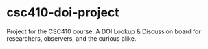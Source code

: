# csc410-doi-project
Project for the CSC410 course. A DOI Lookup &amp; Discussion board for researchers, observers, and the curious alike.
